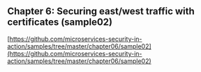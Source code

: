 ## Chapter 6: Securing east/west traffic with certificates (sample02)

[https://github.com/microservices-security-in-action/samples/tree/master/chapter06/sample02](https://github.com/microservices-security-in-action/samples/tree/master/chapter06/sample02)


